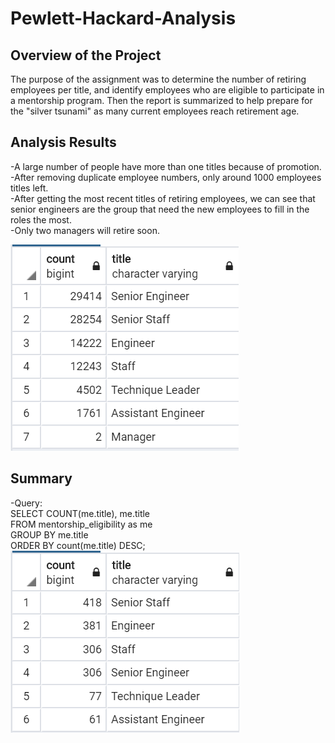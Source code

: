 # **Pewlett-Hackard-Analysis**

## Overview of the Project
The purpose of the assignment was to determine the number of retiring employees per title, and identify employees who are eligible to participate in a mentorship program. Then the report is summarized to help prepare for the "silver tsunami" as many current employees reach retirement age.
## Analysis Results
-A large number of people have more than one titles because of promotion.
<br /> -After removing duplicate employee numbers, only around 1000 employees titles left.
<br /> -After getting the most recent titles of retiring employees, we can see that senior engineers are the group that need the new employees to fill in the roles the most.
<br /> -Only two managers will retire soon. 

![retire_sum](retire_sum.PNG)
## Summary
-Query:
<br />SELECT COUNT(me.title), me.title
<br />FROM mentorship_eligibility as me
<br />GROUP BY me.title
<br />ORDER BY count(me.title) DESC;
<br />![me_sum](me_sum.PNG)


